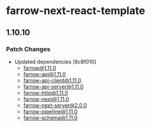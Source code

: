 # farrow-next-react-template

## 1.10.10

### Patch Changes

- Updated dependencies [8c8f010]
  - farrow@1.11.0
  - farrow-api@1.11.0
  - farrow-api-client@1.11.0
  - farrow-api-server@1.11.0
  - farrow-http@1.11.0
  - farrow-next@1.11.0
  - farrow-next-server@2.0.0
  - farrow-pipeline@1.11.0
  - farrow-schema@1.11.0
